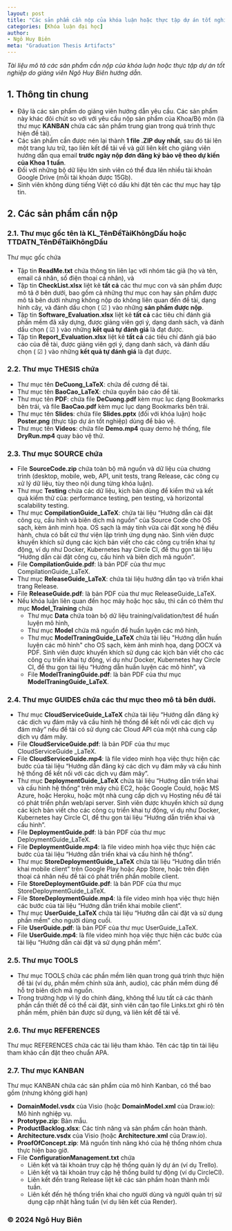 ```yaml
---
layout: post
title: "Các sản phẩm cần nộp của khóa luận hoặc thực tập dự án tốt nghiệp"
categories: [Khóa luận đại học]
author:
- Ngô Huy Biên
meta: "Graduation Thesis Artifacts"
---
```

_Tài liệu mô tả các sản phẩm cần nộp của khóa luận hoặc thực tập dự án tốt nghiệp do giảng viên Ngô Huy Biên hướng dẫn._

## 1. Thông tin chung
* Đây là các sản phẩm do giảng viên hướng dẫn yêu cầu. Các sản phẩm này khác đôi chút so với với yêu cầu nộp sản phẩm của Khoa/Bộ môn (là thư mục **KANBAN** chứa các sản phẩm trung gian trong quá trình thực hiện đề tài).
* Các sản phẩm cần được nén lại thành **1 file .ZIP duy nhất**, sau đó tải lên một trang lưu trữ, tạo liên kết để tải về và gửi liên kết cho giảng viên hướng dẫn qua email **trước ngày nộp đơn đăng ký bảo vệ theo dự kiến của Khoa 1 tuần**.
* Đối với những bộ dữ liệu lớn sinh viên có thể đưa lên nhiều tài khoản Google Drive (mỗi tài khoản được 15Gb).
* Sinh viên không dùng tiếng Việt có dấu khi đặt tên các thư mục hay tập tin.

## 2. Các sản phẩm cần nộp

### 2.1. Thư mục gốc tên là KL_TênĐềTàiKhôngDấu hoặc TTDATN_TênĐềTàiKhôngDấu
Thư mục gốc chứa
* Tập tin **ReadMe.txt** chứa thông tin liên lạc với nhóm tác giả (họ và tên, email cá nhân, số điện thoại cá nhân), và 
* Tập tin **CheckList.xlsx** liệt kê **tất cả** các thư mục con và sản phẩm được mô tả ở bên dưới, bao gồm cả những thư mục con hay sản phẩm được mô tả bên dưới nhưng không nộp do không liên quan đến đề tài, dạng hình cây, và đánh dấu chọn ( ☑ ) vào những **sản phẩm được nộp**.
* Tập tin **Software_Evaluation.xlsx** liệt kê **tất cả** các tiêu chí đánh giá phần mềm đã xây dựng, được giảng viên gợi ý, dạng danh sách, và đánh dấu chọn ( ☑ ) vào những **kết quả tự đánh giá** là đạt được.
* Tập tin **Report_Evaluation.xlsx** liệt kê **tất cả** các tiêu chí đánh giá báo cáo của đề tài, được giảng viên gợi ý, dạng danh sách, và đánh dấu chọn ( ☑ ) vào những **kết quả tự đánh giá** là đạt được.

### 2.2. Thư mục THESIS chứa
* Thư mục tên **DeCuong_LaTeX**: chứa đề cương đề tài.
* Thư mục tên **BaoCao_LaTeX**: chứa quyển báo cáo đề tài.
* Thư mục tên **PDF**: chứa file **DeCuong.pdf** kèm mục lục dạng Bookmarks bên trái, và file **BaoCao.pdf** kèm mục lục dạng Bookmarks bên trái.
* Thư mục tên **Slides**: chứa file **Slides.pptx** (đối với khóa luận) hoặc **Poster.png** (thực tập dự án tốt nghiệp) dùng để bảo vệ.
* Thư mục tên **Videos**: chứa file **Demo.mp4** quay demo hệ thống, file **DryRun.mp4** quay bảo vệ thử.

### 2.3. Thư mục SOURCE chứa
* File **SourceCode.zip** chứa toàn bộ mã nguồn và dữ liệu của chương trình (desktop, mobile, web, API, unit tests, trang Release, các công cụ xử lý dữ liệu, tùy theo nội dung từng khóa luận).
* Thư mục **Testing** chứa các dữ liệu, kịch bản dùng để kiểm thử và kết quả kiểm thử của: performance testing, pen testing, và horizontal scalability testing.
* Thư mục **CompilationGuide_LaTeX**: chứa tài liệu “Hướng dẫn cài đặt công cụ, cấu hình và biên dịch mã nguồn” của Source Code cho OS sạch, kèm ảnh minh họa. OS sạch là máy tính vừa cài đặt xong hệ điều hành, chưa có bất cứ thư viện lập trình ứng dụng nào. Sinh viên được khuyến khích sử dụng các kịch bản viết cho các công cụ triển khai tự động, ví dụ như Docker, Kubernetes hay Circle CI, để thu gọn tài liệu “Hướng dẫn cài đặt công cụ, cấu hình và biên dịch mã nguồn”.
* File **CompilationGuide.pdf**: là bản PDF của thư mục CompilationGuide_LaTeX.
* Thư mục **ReleaseGuide_LaTeX**: chứa tài liệu hướng dẫn tạo và triển khai trang Release.
* File **ReleaseGuide.pdf**: là bản PDF của thư mục ReleaseGuide_LaTeX.
* Nếu khóa luận liên quan đến học máy hoặc học sâu, thì cần có thêm thư mục **Model_Training** chứa
  * Thư mục **Data** chứa toàn bộ dữ liệu training/validation/test để huấn luyện mô hình,
  * Thư mục **Model** chứa mã nguồn để huấn luyện các mô hình,
  * Thư mục **ModelTraningGuide_LaTeX** chứa tài liệu "Hướng dẫn huấn luyện các mô hình" cho OS sạch, kèm ảnh minh họa, dạng DOCX và PDF. Sinh viên được khuyến khích sử dụng các kịch bản viết cho các công cụ triển khai tự động, ví dụ như Docker, Kubernetes hay Circle CI, để thu gọn tài liệu “Hướng dẫn huấn luyện các mô hình”,  và
  * File **ModelTraningGuide.pdf**: là bản PDF của thư mục **ModelTraningGuide_LaTeX**.

### 2.4. Thư mục GUIDES chứa các thư mục theo mô tả bên dưới.
* Thư mục **CloudServiceGuide_LaTeX** chứa tài liệu “Hướng dẫn đăng ký các dịch vụ đám mây và cấu hình hệ thống để kết nối với các dịch vụ đám mây” nếu đề tài có sử dụng các Cloud API của một nhà cung cấp dịch vụ đám mây.
* File **CloudServiceGuide.pdf**: là bản PDF của thư mục CloudServiceGuide _LaTeX.
* File **CloudServiceGuide.mp4**: là file video minh họa việc thực hiện các bước của tài liệu “Hướng dẫn đăng ký các dịch vụ đám mây và cấu hình hệ thống để kết nối với các dịch vụ đám mây”.
* Thư mục **DeploymentGuide_LaTeX** chứa tài liệu “Hướng dẫn triển khai và cấu hình hệ thống” trên máy chủ EC2, hoặc Google Could, hoặc MS Azure, hoặc Heroku, hoặc một nhà cung cấp dịch vụ Hosting nếu đề tài có phát triển phần web/api server. Sinh viên được khuyến khích sử dụng các kịch bản viết cho các công cụ triển khai tự động, ví dụ như Docker, Kubernetes hay Circle CI, để thu gọn tài liệu “Hướng dẫn triển khai và cấu hình”.
* File **DeploymentGuide.pdf**: là bản PDF của thư mục DeploymentGuide_LaTeX.
* File **DeploymentGuide.mp4**: là file video minh họa việc thực hiện các bước của tài liệu “Hướng dẫn triển khai và cấu hình hệ thống”.
* Thư mục **StoreDeploymentGuide_LaTeX** chứa tài liệu “Hướng dẫn triển khai mobile client” trên Google Play hoặc App Store, hoặc trên điện thoại cá nhân nếu đề tài có phát triển phần mobile client.
* File **StoreDeploymentGuide.pdf**: là bản PDF của thư mục StoreDeploymentGuide_LaTeX.
* File **StoreDeploymentGuide.mp4**: là file video minh họa việc thực hiện các bước của tài liệu “Hướng dẫn triển khai mobile client”.
* Thư mục **UserGuide_LaTeX** chứa tài liệu “Hướng dẫn cài đặt và sử dụng phần mềm” cho người dùng cuối.
* File **UserGuide.pdf**: là bản PDF của thư mục UserGuide_LaTeX.
* File **UserGuide.mp4**: là file video minh họa việc thực hiện các bước của tài liệu “Hướng dẫn cài đặt và sử dụng phần mềm”.

### 2.5. Thư mục TOOLS
* Thư mục TOOLS chứa các phần mềm liên quan trong quá trình thực hiện đề tài (ví dụ, phần mềm chỉnh sửa ảnh, audio), các phần mềm dùng để hỗ trợ biên dịch mã nguồn.
* Trong trường hợp vì lý do chính đáng, không thể lưu tất cả các thành phần cần thiết để có thể cài đặt, sinh viên cần tạo file Links.txt ghi rõ tên phần mềm, phiên bản được sử dụng, và liên kết để tải về.

### 2.6. Thư mục REFERENCES
Thư mục REFERENCES chứa các tài liệu tham khảo. Tên các tập tin tài liệu tham khảo cần đặt theo chuẩn APA.

### 2.7. Thư mục KANBAN
Thư mục KANBAN chứa các sản phẩm của mô hình Kanban, có thể bao gồm (nhưng không giới hạn)
* **DomainModel.vsdx** của Visio (hoặc **DomainModel.xml** của Draw.io): Mô hình nghiệp vụ.
* **Prototype.zip**: Bản mẫu.
* **ProductBacklog.xlsx**: Các tính năng và sản phẩm cần hoàn thành.
* **Architecture.vsdx** của Visio (hoặc **Architecture.xml** của Draw.io).
* **ProofOfConcept.zip**: Mã nguồn tính năng khó của hệ thống nhóm chưa thực hiện bao giờ.
* File **ConfigurationManagement.txt** chứa
  * Liên kết và tài khoản truy cập hệ thống quản lý dự án (ví dụ Trello).
  * Liên kết và tài khoản truy cập hệ thống build tự động (ví dụ CircleCI).
  * Liên kết đến trang Release liệt kê các sản phẩm hoàn thành mỗi tuần.
  * Liên kết đến hệ thống triển khai cho người dùng và người quản trị sử dụng cập nhật hằng tuần (ví dụ liên kết của Render).

### &copy; 2024 Ngô Huy Biên
